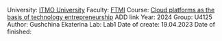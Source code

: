 University: [ITMO University](https://itmo.ru/ru/)
Faculty: [FTMI](https://ftmi.itmo.ru)
Course: [Cloud platforms as the basis of technology entrepreneurship](https://) ADD link
Year: 2024
Group: U4125
Author: Gushchina Ekaterina
Lab: Lab1
Date of create: 19.04.2023
Date of finished: 
